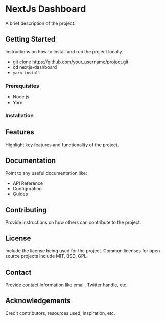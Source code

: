 # NextJs Dashboard

A brief description of the project.

## Getting Started

Instructions on how to install and run the project locally.
- git clone https://github.com/your_username/project.git 
- cd nextjs-dashboard
- `yarn install`

### Prerequisites

- Node.js
- Yarn

### Installation




## Features

Highlight key features and functionality of the project.

## Documentation

Point to any useful documentation like:

- API Reference
- Configuration
- Guides

## Contributing

Provide instructions on how others can contribute to the project.

## License

Include the license being used for the project. Common licenses for open source projects include MIT, BSD, GPL.

## Contact

Provide contact information like email, Twitter handle, etc.

## Acknowledgements

Credit contributors, resources used, inspiration, etc.
